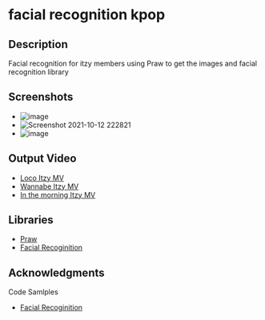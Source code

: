# facial recognition kpop


## Description

Facial recognition for itzy members using Praw to get the images and facial recognition library

## Screenshots
* ![image](https://user-images.githubusercontent.com/49328442/136932511-d91355b9-cc79-42a0-a331-9d5a2e0cf7de.png)
* ![Screenshot 2021-10-12 222821](https://user-images.githubusercontent.com/49328442/136932187-7603abc4-c39b-4914-a865-6a158bfaea20.png)
* ![image](https://user-images.githubusercontent.com/49328442/136931936-e52a6305-44df-4f0f-bf95-087d936d8b6f.png)




## Output Video
* [Loco Itzy MV](https://youtu.be/0A7EIb0te0U)
* [Wannabe Itzy MV](https://youtu.be/_xUDpMVZelI)
* [In the morning Itzy MV](https://youtu.be/e0ZNThGQCS8)

## Libraries
* [Praw](https://praw.readthedocs.io/en/stable/)
* [Facial Recoginition](https://github.com/ageitgey/face_recognition)



## Acknowledgments

Code Samlples
* [Facial Recoginition](https://github.com/ageitgey/face_recognition)

